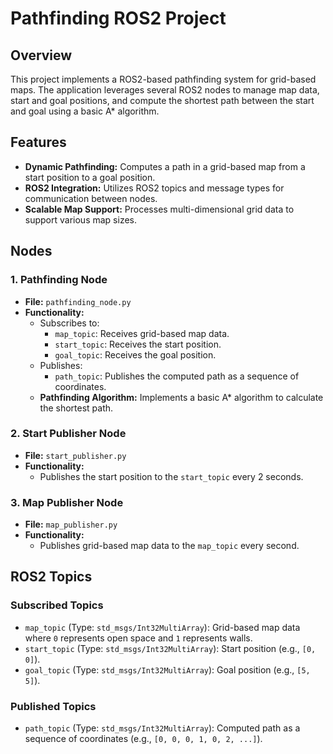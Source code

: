 # Pathfinding ROS2 Project

## Overview
This project implements a ROS2-based pathfinding system for grid-based maps. The application leverages several ROS2 nodes to manage map data, start and goal positions, and compute the shortest path between the start and goal using a basic A* algorithm.

## Features
- **Dynamic Pathfinding:** Computes a path in a grid-based map from a start position to a goal position.
- **ROS2 Integration:** Utilizes ROS2 topics and message types for communication between nodes.
- **Scalable Map Support:** Processes multi-dimensional grid data to support various map sizes.

## Nodes
### 1. **Pathfinding Node**
- **File:** `pathfinding_node.py`
- **Functionality:**
  - Subscribes to:
    - `map_topic`: Receives grid-based map data.
    - `start_topic`: Receives the start position.
    - `goal_topic`: Receives the goal position.
  - Publishes:
    - `path_topic`: Publishes the computed path as a sequence of coordinates.
  - **Pathfinding Algorithm:** Implements a basic A* algorithm to calculate the shortest path.

### 2. **Start Publisher Node**
- **File:** `start_publisher.py`
- **Functionality:**
  - Publishes the start position to the `start_topic` every 2 seconds.

### 3. **Map Publisher Node**
- **File:** `map_publisher.py`
- **Functionality:**
  - Publishes grid-based map data to the `map_topic` every second.

## ROS2 Topics
### Subscribed Topics
- `map_topic` (Type: `std_msgs/Int32MultiArray`): Grid-based map data where `0` represents open space and `1` represents walls.
- `start_topic` (Type: `std_msgs/Int32MultiArray`): Start position (e.g., `[0, 0]`).
- `goal_topic` (Type: `std_msgs/Int32MultiArray`): Goal position (e.g., `[5, 5]`).

### Published Topics
- `path_topic` (Type: `std_msgs/Int32MultiArray`): Computed path as a sequence of coordinates (e.g., `[0, 0, 0, 1, 0, 2, ...]`).





